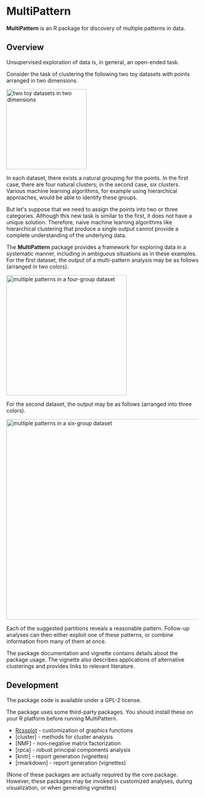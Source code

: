 # MultiPattern

**MultiPattern** is an R package for discovery of multiple patterns in data.


## Overview

Unsupervised exploration of data is, in general, an open-ended task. 

Consider the task of clustering the following two toy datasets with points arranged in two dimensions. 

<img src="https://github.com/tkonopka/MultiPattern/blob/master/figures/readme_raw-1.png?raw=true" alt="two toy datasets in two dimensions" width="210px"></img>

In each dataset, there exists a natural grouping for the points. In the first case, there are four natural clusters; in the second case, six clusters. Various machine learning algorithms, for example using hierarchical approaches, would be able to identify these groups.

But let's suppose that we need to assign the points into two or three categories. Although this new task is similar to the first, it does not have a unique solution. Therefore, naive machine learning algorithms like hierarchical clustering that produce a single output cannot provide a complete understanding of the underlying data. 

The **MultiPattern** package provides a framework for exploring data in a systematic manner, including in ambiguous situations as in these examples. For the first dataset, the output of a multi-pattern analysis may be as follows (arranged in two colors).

<img src="https://github.com/tkonopka/MultiPattern/blob/master/figures/readme_k4-1.png?raw=true" alt="multiple patterns in a four-group dataset" width="315px">
</img>

For the second dataset, the output may be as follows (arranged into three colors).

<img src="https://github.com/tkonopka/MultiPattern/blob/master/figures/readme_k6-1.png?raw=true" alt="multiple patterns in a six-group dataset" width="525px">
</img>

Each of the suggested partitions reveals a reasonable pattern. Follow-up analyses can then either exploit one of these patterns, or combine information from many of them at once. 

The package documentation and vignette contains details about the package usage. The vignette also describes applications of alternative clusterings and provides links to relevant literature.



## Development

The package code is available under a GPL-2 license.

The package uses some third-party packages. You should install these on your
R platform before running MultiPattern.

- [Rcssplot](https://github.com/tkonopka/Rcssplot) - customization of graphics functions
- [cluster] - methods for cluster analysis
- [NMF] - non-negative matrix factorization
- [rpca] - robust principal components analysis
- [knitr] - report generation (vignettes)
- [rmarkdown] - report generation (vignettes)

(None of these packages are actually required by the core package. However, these packages may be invoked in customized analyses, during visualization, or when generating vignettes)







